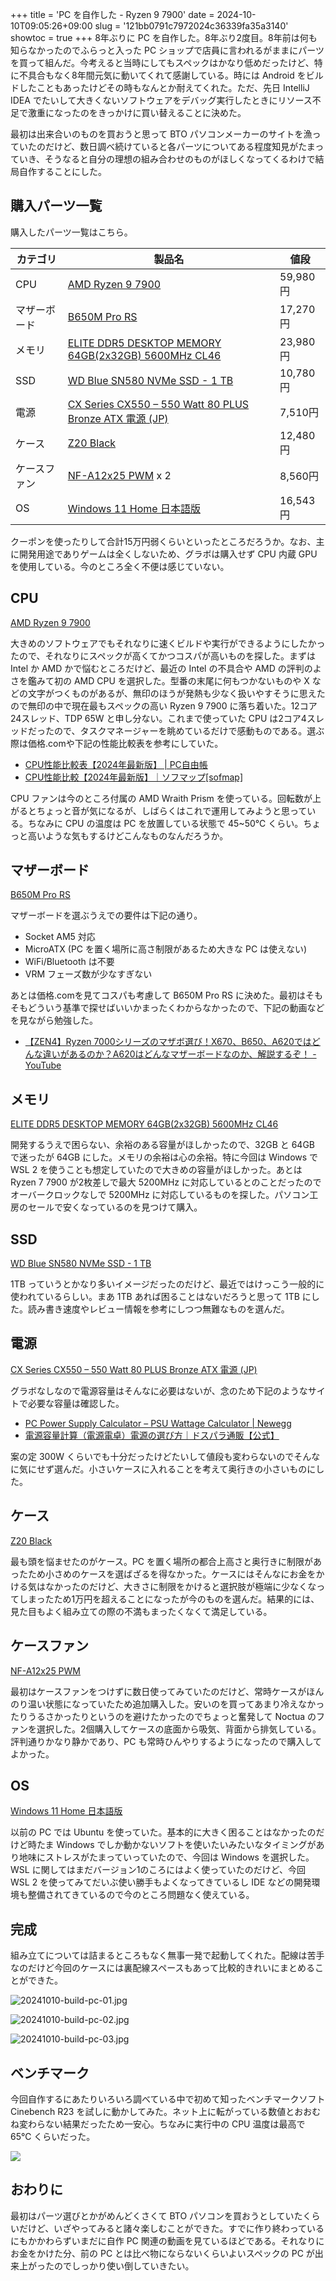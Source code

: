 +++
title = 'PC を自作した - Ryzen 9 7900'
date = 2024-10-10T09:05:26+09:00
slug = '121bb0791c7972024c36339fa35a3140'
showtoc = true
+++
8年ぶりに PC を自作した。8年ぶり2度目。8年前は何も知らなかったのでふらっと入った PC ショップで店員に言われるがままにパーツを買って組んだ。今考えると当時にしてもスペックはかなり低めだったけど、特に不具合もなく8年間元気に動いてくれて感謝している。時には Android をビルドしたこともあったけどその時もなんとか耐えてくれた。ただ、先日 IntelliJ IDEA でたいして大きくないソフトウェアをデバッグ実行したときにリソース不足で激重になったのをきっかけに買い替えることに決めた。

最初は出来合いのものを買おうと思って BTO パソコンメーカーのサイトを漁っていたのだけど、数日調べ続けていると各パーツについてある程度知見がたまっていき、そうなると自分の理想の組み合わせのものがほしくなってくるわけで結局自作することにした。

## 購入パーツ一覧

購入したパーツ一覧はこちら。

| カテゴリ     | 製品名                                                                                                                                                                                                            | 値段     |
| ------------ | ----------------------------------------------------------------------------------------------------------------------------------------------------------------------------------------------------------------- | -------- |
| CPU          | <a href="https://www.amd.com/ja/products/processors/desktops/ryzen/7000-series/amd-ryzen-9-7900.html" target="_blank">AMD Ryzen 9 7900</a>                                                                        | 59,980円 |
| マザーボード | <a href="https://www.asrock.com.tw/mb/AMD/B650M%20Pro%20RS/index.jp.asp" target="_blank">B650M Pro RS</a>                                                                                                         | 17,270円 |
| メモリ       | <a href="https://www.teamgroupinc.com/jp/product-detail/memory/TEAMGROUP/elite-u-dimm-ddr5/elite-u-dimm-ddr5-TED564G5600C46DC01/" target="_blank">ELITE DDR5 DESKTOP MEMORY 64GB(2x32GB) 5600MHz CL46</a>         | 23,980円 |
| SSD          | <a href="https://shop.sandisk.com/ja-jp/products/ssd/internal-ssd/wd-blue-sn580-nvme-ssd?sku=WDS100T3B0E-00CHF0" target="_blank">WD Blue SN580 NVMe SSD - 1 TB</a>                                                  | 10,780円 |
| 電源         | <a href="https://www.corsair.com/jp/ja/p/psu/cp-9020277-jp/cx-series-cx550-550-watt-80-plus-bronze-atx-power-supply-jp-cp-9020277-jp" target="_blank">CX Series CX550 – 550 Watt 80 PLUS Bronze ATX 電源 (JP)</a> | 7,510円  |
| ケース       | <a href="https://www.jonsbo.com/en/products/Z20Black.html" target="_blank">Z20 Black</a>                                                                                                                          | 12,480円 |
| ケースファン | <a href="https://noctua.at/en/nf-a12x25-pwm" target="_blank">NF-A12x25 PWM</a> x 2                                                                                                                                | 8,560円  |
| OS           | <a href="https://www.microsoft.com/ja-jp/d/windows-11-home/dg7gmgf0krt0" target="_blank">Windows 11 Home 日本語版</a>                                                                                             | 16,543円 |

クーポンを使ったりして合計15万円弱くらいといったところだろうか。なお、主に開発用途でありゲームは全くしないため、グラボは購入せず CPU 内蔵 GPU を使用している。今のところ全く不便は感じていない。

## CPU

<a href="https://www.amd.com/ja/products/processors/desktops/ryzen/7000-series/amd-ryzen-9-7900.html" target="_blank">AMD Ryzen 9 7900</a>

大きめのソフトウェアでもそれなりに速くビルドや実行ができるようにしたかったので、それなりにスペックが高くてかつコスパが高いものを探した。まずは Intel か AMD かで悩むところだけど、最近の Intel の不具合や AMD の評判のよさを鑑みて初の AMD CPU を選択した。型番の末尾に何もつかないものや X などの文字がつくものがあるが、無印のほうが発熱も少なく扱いやすそうに思えたので無印の中で現在最もスペックの高い Ryzen 9 7900 に落ち着いた。12コア24スレッド、TDP 65W と申し分ない。これまで使っていた CPU は2コア4スレッドだったので、タスクマネージャーを眺めているだけで感動ものである。選ぶ際は価格.comや下記の性能比較表を参考にしていた。

- <a href="https://pcfreebook.com/article/450856544.html" target="_blank">CPU性能比較表【2024年最新版】 | PC自由帳</a>
- <a href="https://www.sofmap.com/contents/?id=nw_ga_cpu&sid=0" target="_blank">CPU性能比較【2024年最新版】｜ソフマップ[sofmap]</a>

CPU ファンは今のところ付属の AMD Wraith Prism を使っている。回転数が上がるとちょっと音が気になるが、しばらくはこれで運用してみようと思っている。ちなみに CPU の温度は PC を放置している状態で 45~50℃  くらい。ちょっと高いような気もするけどこんなものなんだろうか。

## マザーボード

<a href="https://www.asrock.com.tw/mb/AMD/B650M%20Pro%20RS/index.jp.asp" target="_blank">B650M Pro RS</a>

マザーボードを選ぶうえでの要件は下記の通り。

- Socket AM5 対応
- MicroATX (PC を置く場所に高さ制限があるため大きな PC は使えない)
- WiFi/Bluetooth は不要
- VRM フェーズ数が少なすぎない

あとは価格.comを見てコスパも考慮して B650M Pro RS に決めた。最初はそもそもどういう基準で探せばいいかまったくわからなかったので、下記の動画などを見ながら勉強した。

- <a href="https://www.youtube.com/watch?v=A1wDJ7ZTyHc" target="_blank">【ZEN4】Ryzen 7000シリーズのマザボ選び！X670、B650、A620ではどんな違いがあるのか？A620はどんなマザーボードなのか、解説するぞ！ - YouTube</a>

## メモリ

<a href="https://www.teamgroupinc.com/jp/product-detail/memory/TEAMGROUP/elite-u-dimm-ddr5/elite-u-dimm-ddr5-TED564G5600C46DC01/" target="_blank">ELITE DDR5 DESKTOP MEMORY 64GB(2x32GB) 5600MHz CL46</a>

開発するうえで困らない、余裕のある容量がほしかったので、32GB と 64GB で迷ったが 64GB にした。メモリの余裕は心の余裕。特に今回は Windows で WSL 2 を使うことも想定していたので大きめの容量がほしかった。あとは Ryzen 7 7900 が2枚差しで最大 5200MHz に対応しているとのことだったのでオーバークロックなしで 5200MHz に対応しているものを探した。パソコン工房のセールで安くなっているのを見つけて購入。

## SSD

<a href="https://shop.sandisk.com/ja-jp/products/ssd/internal-ssd/wd-blue-sn580-nvme-ssd?sku=WDS100T3B0E-00CHF0" target="_blank">WD Blue SN580 NVMe SSD - 1 TB</a>

1TB っていうとかなり多いイメージだったのだけど、最近ではけっこう一般的に使われているらしい。まあ 1TB あれば困ることはないだろうと思って 1TB にした。読み書き速度やレビュー情報を参考にしつつ無難なものを選んだ。

## 電源

<a href="https://www.corsair.com/jp/ja/p/psu/cp-9020277-jp/cx-series-cx550-550-watt-80-plus-bronze-atx-power-supply-jp-cp-9020277-jp" target="_blank">CX Series CX550 – 550 Watt 80 PLUS Bronze ATX 電源 (JP)</a>

グラボなしなので電源容量はそんなに必要はないが、念のため下記のようなサイトで必要な容量は確認した。

- <a href="https://www.newegg.com/tools/power-supply-calculator" target="_blank">PC Power Supply Calculator – PSU Wattage Calculator | Newegg</a>
- <a href="https://www.dospara.co.jp/5info/cts_str_power_calculation_main.html" target="_blank">電源容量計算（電源電卓）電源の選び方｜ドスパラ通販【公式】</a>

案の定 300W くらいでも十分だったけどたいして値段も変わらないのでそんなに気にせず選んだ。小さいケースに入れることを考えて奥行きの小さいものにした。

## ケース

<a href="https://www.jonsbo.com/en/products/Z20Black.html" target="_blank">Z20 Black</a>

最も頭を悩ませたのがケース。PC を置く場所の都合上高さと奥行きに制限があったため小さめのケースを選ばざるを得なかった。ケースにはそんなにお金をかける気はなかったのだけど、大きさに制限をかけると選択肢が極端に少なくなってしまったため1万円を超えることになったが今のものを選んだ。結果的には、見た目もよく組み立ての際の不満もまったくなくて満足している。

## ケースファン

<a href="https://noctua.at/en/nf-a12x25-pwm" target="_blank">NF-A12x25 PWM</a>

最初はケースファンをつけずに数日使ってみていたのだけど、常時ケースがほんのり温い状態になっていたため追加購入した。安いのを買ってあまり冷えなかったりうるさかったりというのを避けたかったのでちょっと奮発して Noctua のファンを選択した。2個購入してケースの底面から吸気、背面から排気している。評判通りかなり静かであり、PC も常時ひんやりするようになったので購入してよかった。

## OS

<a href="https://www.microsoft.com/ja-jp/d/windows-11-home/dg7gmgf0krt0" target="_blank">Windows 11 Home 日本語版</a>

以前の PC では Ubuntu を使っていた。基本的に大きく困ることはなかったのだけど時たま Windows でしか動かないソフトを使いたいみたいなタイミングがあり地味にストレスがたまっていっていたので、今回は Windows を選択した。WSL に関してはまだバージョン1のころにはよく使っていたのだけど、今回 WSL 2 を使ってみてだいぶ使い勝手もよくなってきているし IDE などの開発環境も整備されてきているので今のところ問題なく使えている。

## 完成

組み立てについては詰まるところもなく無事一発で起動してくれた。配線は苦手なのだけど今回のケースには裏配線スペースもあって比較的きれいにまとめることができた。

![20241010-build-pc-01.jpg](../image/20241010-build-pc-01.jpg)

![20241010-build-pc-02.jpg](../image/20241010-build-pc-02.jpg)

![20241010-build-pc-03.jpg](../image/20241010-build-pc-03.jpg)

## ベンチマーク

今回自作するにあたりいろいろ調べている中で初めて知ったベンチマークソフト Cinebench R23 を試しに動かしてみた。ネット上に転がっている数値とおおむね変わらない結果だったため一安心。ちなみに実行中の CPU 温度は最高で 65℃ くらいだった。

![](../image/20241010-build-pc-04.jpg)

## おわりに

最初はパーツ選びとかがめんどくさくて BTO パソコンを買おうとしていたくらいだけど、いざやってみると諸々楽しむことができた。すでに作り終わっているにもかかわらずいまだに自作 PC 関連の動画を見ているほどである。それなりにお金をかけた分、前の PC とは比べ物にならないくらいよいスペックの PC が出来上がったのでしっかり使い倒していきたい。
